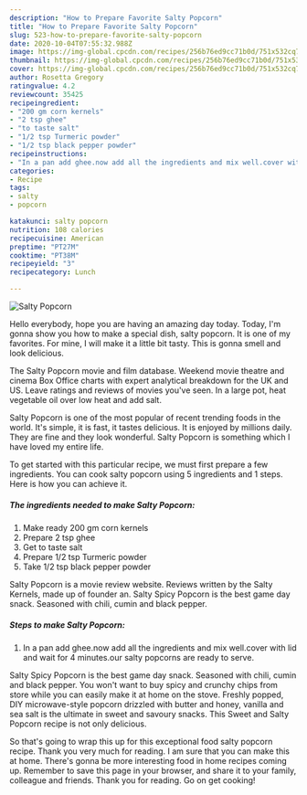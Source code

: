 ```yaml
---
description: "How to Prepare Favorite Salty Popcorn"
title: "How to Prepare Favorite Salty Popcorn"
slug: 523-how-to-prepare-favorite-salty-popcorn
date: 2020-10-04T07:55:32.988Z
image: https://img-global.cpcdn.com/recipes/256b76ed9cc71b0d/751x532cq70/salty-popcorn-recipe-main-photo.jpg
thumbnail: https://img-global.cpcdn.com/recipes/256b76ed9cc71b0d/751x532cq70/salty-popcorn-recipe-main-photo.jpg
cover: https://img-global.cpcdn.com/recipes/256b76ed9cc71b0d/751x532cq70/salty-popcorn-recipe-main-photo.jpg
author: Rosetta Gregory
ratingvalue: 4.2
reviewcount: 35425
recipeingredient:
- "200 gm corn kernels"
- "2 tsp ghee"
- "to taste salt"
- "1/2 tsp Turmeric powder"
- "1/2 tsp black pepper powder"
recipeinstructions:
- "In a pan add ghee.now add all the ingredients and mix well.cover with lid and wait for 4 minutes.our salty popcorns are ready to serve."
categories:
- Recipe
tags:
- salty
- popcorn

katakunci: salty popcorn 
nutrition: 108 calories
recipecuisine: American
preptime: "PT27M"
cooktime: "PT38M"
recipeyield: "3"
recipecategory: Lunch

---
```



![Salty Popcorn](https://img-global.cpcdn.com/recipes/256b76ed9cc71b0d/751x532cq70/salty-popcorn-recipe-main-photo.jpg)

Hello everybody, hope you are having an amazing day today. Today, I'm gonna show you how to make a special dish, salty popcorn. It is one of my favorites. For mine, I will make it a little bit tasty. This is gonna smell and look delicious.

The Salty Popcorn movie and film database. Weekend movie theatre and cinema Box Office charts with expert analytical breakdown for the UK and US. Leave ratings and reviews of movies you&#39;ve seen. In a large pot, heat vegetable oil over low heat and add salt.

Salty Popcorn is one of the most popular of recent trending foods in the world. It's simple, it is fast, it tastes delicious. It is enjoyed by millions daily. They are fine and they look wonderful. Salty Popcorn is something which I have loved my entire life.


To get started with this particular recipe, we must first prepare a few ingredients. You can cook salty popcorn using 5 ingredients and 1 steps. Here is how you can achieve it.

<!--inarticleads1-->

##### The ingredients needed to make Salty Popcorn:

1. Make ready 200 gm corn kernels
1. Prepare 2 tsp ghee
1. Get to taste salt
1. Prepare 1/2 tsp Turmeric powder
1. Take 1/2 tsp black pepper powder


Salty Popcorn is a movie review website. Reviews written by the Salty Kernels, made up of founder an. Salty Spicy Popcorn is the best game day snack. Seasoned with chili, cumin and black pepper. 

<!--inarticleads2-->

##### Steps to make Salty Popcorn:

1. In a pan add ghee.now add all the ingredients and mix well.cover with lid and wait for 4 minutes.our salty popcorns are ready to serve.


Salty Spicy Popcorn is the best game day snack. Seasoned with chili, cumin and black pepper. You won&#39;t want to buy spicy and crunchy chips from store while you can easily make it at home on the stove. Freshly popped, DIY microwave-style popcorn drizzled with butter and honey, vanilla and sea salt is the ultimate in sweet and savoury snacks. This Sweet and Salty Popcorn recipe is not only delicious. 

So that's going to wrap this up for this exceptional food salty popcorn recipe. Thank you very much for reading. I am sure that you can make this at home. There's gonna be more interesting food in home recipes coming up. Remember to save this page in your browser, and share it to your family, colleague and friends. Thank you for reading. Go on get cooking!
